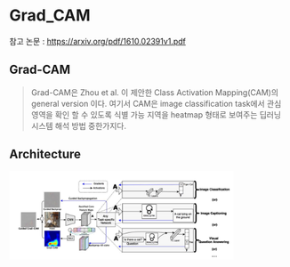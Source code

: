 Grad_CAM
=========
참고 논문 : <https://arxiv.org/pdf/1610.02391v1.pdf>    

Grad-CAM
---------
>Grad-CAM은 Zhou et al. 이 제안한 Class Activation Mapping(CAM)의 general version 이다. 여기서 CAM은 image classification task에서 관심 영역을 확인 할 수 있도록 식별 가능 지역을 heatmap 형태로 보여주는 딥러닝 시스템 해석 방법 중한가지다.  

Architecture
------------
<img src="/image/1.JPG" width="80%" height="80%" title="img1" alt="img1"></img>

